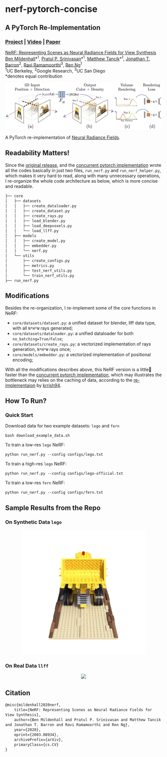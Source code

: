 # nerf-pytorch-concise

## A PyTorch Re-Implementation

### [Project](http://tancik.com/nerf) | [Video](https://youtu.be/JuH79E8rdKc) | [Paper](https://arxiv.org/abs/2003.08934)

[NeRF: Representing Scenes as Neural Radiance Fields for View Synthesis](http://tancik.com/nerf)  
 [Ben Mildenhall](https://people.eecs.berkeley.edu/~bmild/)\*<sup>1</sup>,
 [Pratul P. Srinivasan](https://people.eecs.berkeley.edu/~pratul/)\*<sup>1</sup>,
 [Matthew Tancik](http://tancik.com/)\*<sup>1</sup>,
 [Jonathan T. Barron](http://jonbarron.info/)<sup>2</sup>,
 [Ravi Ramamoorthi](http://cseweb.ucsd.edu/~ravir/)<sup>3</sup>,
 [Ren Ng](https://www2.eecs.berkeley.edu/Faculty/Homepages/yirenng.html)<sup>1</sup> <br>
 <sup>1</sup>UC Berkeley, <sup>2</sup>Google Research, <sup>3</sup>UC San Diego  
  \*denotes equal contribution

<p align="center">
    <img src="imgs/pipeline.jpg"/>
</p>


A PyTorch re-implementation of [Neural Radiance Fields](http://tancik.com/nerf).

## Readability Matters!

Since the [original release](https://github.com/bmild/nerf), and the [concurrent pytorch implementation](https://github.com/yenchenlin/nerf-pytorch) wrote all the codes basically in just two files, `run_nerf.py` and `run_nerf_helper.py`, which makes it very hard to read, along with many unnecessary operations, I re-organize the whole code architecture as below, which is more concise and readable.

```shell
├── core
│   ├── datasets
│   │   ├── create_dataloader.py
│   │   ├── create_dataset.py
│   │   ├── create_rays.py
│   │   ├── load_blender.py
│   │   ├── load_deepvoxels.py
│   │   └── load_llff.py
│   ├── models
│   │   ├── create_model.py
│   │   ├── embedder.py
│   │   └── nerf.py
│   └── utils
│       ├── create_configs.py
│       ├── metrics.py
│       ├── test_nerf_utils.py
│       └── train_nerf_utils.py
├── run_nerf.py
```

## Modifications

Besides the re-organization, I re-implement some of the core functions in NeRF:

+ `core/datasets/dataset.py`: a unified dataset for blender, llff data type, with all `N*H*W` rays generated;
+ `core/datasets/dataloader.py`: a unified dataloader for both `no_batching=True/False`;
+ `core/datasets/create_rays.py`: a vectorized implementation of rays generation, `N*H*W` rays once;
+ `core/models/embedder.py`: a vectorized implementation of positional encoding;

With all the modifications describes above, this NeRF version is a little🫠 faster than the [concurrent pytorch implementation](https://github.com/yenchenlin/nerf-pytorch), which may illustrates the bottleneck may relies on the caching of data, according to the [re-implementaion](https://github.com/krrish94/nerf-pytorch) by [krrish94](https://github.com/krrish94).

## How To Run?

### Quick Start

Download data for two example datasets: `lego` and `fern`

```shell
bash download_example_data.sh
```

To train a low-res `lego` NeRF:

```shell
python run_nerf.py --config configs/lego.txt
```

To train a high-res `lego` NeRF:

```shell
python run_nerf.py --config configs/lego-official.txt
```

To train a low-res `fern` NeRF:

```shell
python run_nerf.py --config configs/fern.txt
```

## Sample Results from the Repo


### On Synthetic Data `lego`

<p align="center"> 
    <img src="imgs/lego-lowres.gif">
</p>


### On Real Data `llff`

<p align="center"> 
    <img src="imgs/fern-lowres.gif">
</p>

## Citation

```
@misc{mildenhall2020nerf,
    title={NeRF: Representing Scenes as Neural Radiance Fields for View Synthesis},
    author={Ben Mildenhall and Pratul P. Srinivasan and Matthew Tancik and Jonathan T. Barron and Ravi Ramamoorthi and Ren Ng},
    year={2020},
    eprint={2003.08934},
    archivePrefix={arXiv},
    primaryClass={cs.CV}
}
```

